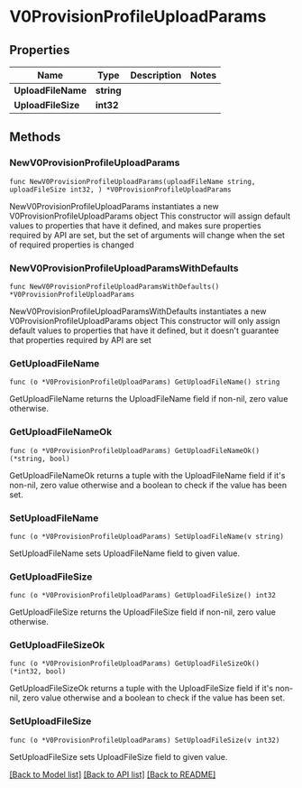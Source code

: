# V0ProvisionProfileUploadParams

## Properties

Name | Type | Description | Notes
------------ | ------------- | ------------- | -------------
**UploadFileName** | **string** |  | 
**UploadFileSize** | **int32** |  | 

## Methods

### NewV0ProvisionProfileUploadParams

`func NewV0ProvisionProfileUploadParams(uploadFileName string, uploadFileSize int32, ) *V0ProvisionProfileUploadParams`

NewV0ProvisionProfileUploadParams instantiates a new V0ProvisionProfileUploadParams object
This constructor will assign default values to properties that have it defined,
and makes sure properties required by API are set, but the set of arguments
will change when the set of required properties is changed

### NewV0ProvisionProfileUploadParamsWithDefaults

`func NewV0ProvisionProfileUploadParamsWithDefaults() *V0ProvisionProfileUploadParams`

NewV0ProvisionProfileUploadParamsWithDefaults instantiates a new V0ProvisionProfileUploadParams object
This constructor will only assign default values to properties that have it defined,
but it doesn't guarantee that properties required by API are set

### GetUploadFileName

`func (o *V0ProvisionProfileUploadParams) GetUploadFileName() string`

GetUploadFileName returns the UploadFileName field if non-nil, zero value otherwise.

### GetUploadFileNameOk

`func (o *V0ProvisionProfileUploadParams) GetUploadFileNameOk() (*string, bool)`

GetUploadFileNameOk returns a tuple with the UploadFileName field if it's non-nil, zero value otherwise
and a boolean to check if the value has been set.

### SetUploadFileName

`func (o *V0ProvisionProfileUploadParams) SetUploadFileName(v string)`

SetUploadFileName sets UploadFileName field to given value.


### GetUploadFileSize

`func (o *V0ProvisionProfileUploadParams) GetUploadFileSize() int32`

GetUploadFileSize returns the UploadFileSize field if non-nil, zero value otherwise.

### GetUploadFileSizeOk

`func (o *V0ProvisionProfileUploadParams) GetUploadFileSizeOk() (*int32, bool)`

GetUploadFileSizeOk returns a tuple with the UploadFileSize field if it's non-nil, zero value otherwise
and a boolean to check if the value has been set.

### SetUploadFileSize

`func (o *V0ProvisionProfileUploadParams) SetUploadFileSize(v int32)`

SetUploadFileSize sets UploadFileSize field to given value.



[[Back to Model list]](../README.md#documentation-for-models) [[Back to API list]](../README.md#documentation-for-api-endpoints) [[Back to README]](../README.md)


